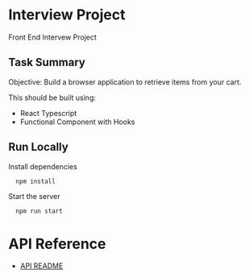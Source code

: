 # Interview Project

Front End Intervew Project

## Task Summary

Objective: Build a browser application to retrieve items from your cart.

This should be built using:

- React Typescript
- Functional Component with Hooks

## Run Locally

Install dependencies

```bash
  npm install
```

Start the server

```bash
  npm run start
```

# API Reference

- [API README](https://github.com/MFennig/intvw-problem-adv/tree/main/api)
